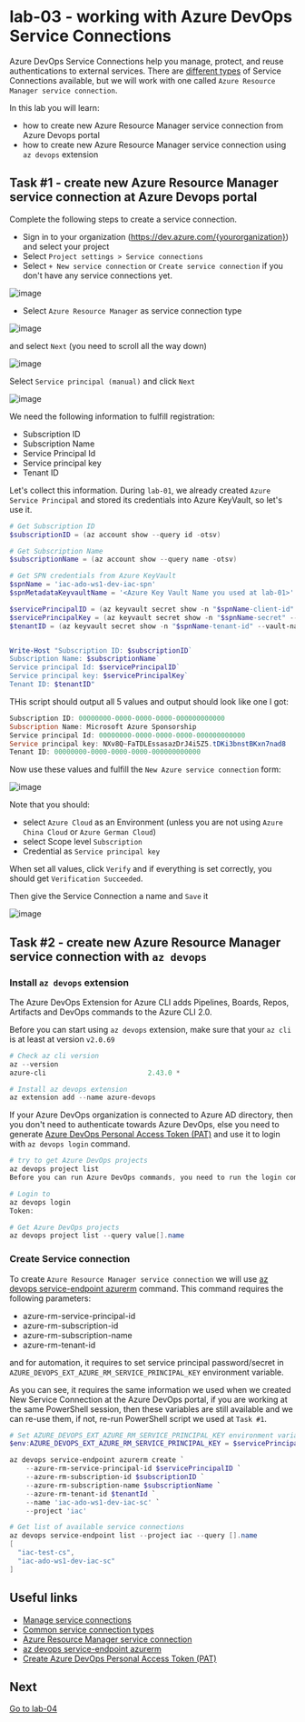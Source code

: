 # lab-03 - working with Azure DevOps Service Connections

Azure DevOps Service Connections help you manage, protect, and reuse authentications to external services. There are [different types](https://learn.microsoft.com/en-us/azure/devops/pipelines/library/service-endpoints?WT.mc_id=AZ-MVP-5003837&view=azure-devops&tabs=yaml#common-service-connection-types) of Service Connections available, but we will work with one called `Azure Resource Manager service connection`. 

In this lab you will learn:

* how to create new Azure Resource Manager service connection from Azure Devops portal
* how to create new Azure Resource Manager service connection using `az devops` extension


## Task #1 - create new Azure Resource Manager service connection at Azure Devops portal

Complete the following steps to create a service connection.

* Sign in to your organization (https://dev.azure.com/{yourorganization}) and select your project
* Select `Project settings > Service connections`
* Select  `+ New service connection` or `Create service connection` if you don't have any service connections yet. 

![image](images/task1-1.jpg)

* Select `Azure Resource Manager` as service connection type 

![image](images/task1-2.jpg)

and select `Next` (you need to scroll all the way down)

![image](images/task1-3.jpg)

Select `Service principal (manual)` and click `Next`

![image](images/task1-4.jpg)

We need the following information to fulfill registration:

* Subscription ID
* Subscription Name
* Service Principal Id
* Service principal key
* Tenant ID

Let's collect this information. During `lab-01`, we already created `Azure Service Principal` and stored its credentials into Azure KeyVault, so let's use it.  

```powershell
# Get Subscription ID
$subscriptionID = (az account show --query id -otsv)

# Get Subscription Name
$subscriptionName = (az account show --query name -otsv)

# Get SPN credentials from Azure KeyVault
$spnName = 'iac-ado-ws1-dev-iac-spn'
$spnMetadataKeyvaultName = '<Azure Key Vault Name you used at lab-01>'

$servicePrincipalID = (az keyvault secret show -n "$spnName-client-id" --vault-name $spnMetadataKeyvaultName --query value -otsv)
$servicePrincipalKey = (az keyvault secret show -n "$spnName-secret" --vault-name $spnMetadataKeyvaultName --query value -otsv)
$tenantID = (az keyvault secret show -n "$spnName-tenant-id" --vault-name $spnMetadataKeyvaultName --query value -otsv)


Write-Host "Subscription ID: $subscriptionID`
Subscription Name: $subscriptionName`
Service principal Id: $servicePrincipalID`
Service principal key: $servicePrincipalKey` 
Tenant ID: $tenantID"
```

THis script should output all 5 values and output should look like one I got:

```powershell
Subscription ID: 00000000-0000-0000-0000-000000000000
Subscription Name: Microsoft Azure Sponsorship
Service principal Id: 00000000-0000-0000-0000-000000000000
Service principal key: NXv8Q~FaTDLEssasazDrJ4i5Z5.tDKi3bnstBKxn7nad8
Tenant ID: 00000000-0000-0000-0000-000000000000
```

Now use these values and fulfill the `New Azure service connection` form:

![image](images/task1-5.jpg)

Note that you should: 
* select `Azure Cloud` as an Environment (unless you are not using `Azure China Cloud` or `Azure German Cloud`)
* select Scope level `Subscription`
* Credential as `Service principal key`

When set all values, click `Verify` and if everything is set correctly, you should get `Verification Succeeded`.

Then give the Service Connection a name and `Save` it

![image](images/task1-6.jpg)


## Task #2 - create new Azure Resource Manager service connection with `az devops`

### Install `az devops` extension 

The Azure DevOps Extension for Azure CLI adds Pipelines, Boards, Repos, Artifacts and DevOps commands to the Azure CLI 2.0.

Before you can start using `az devops` extension, make sure that your `az cli` is at least at version `v2.0.69`

```powershell
# Check az cli version
az --version
azure-cli                         2.43.0 *

# Install az devops extension
az extension add --name azure-devops
```

If your Azure DevOps organization is connected to Azure AD directory, then you don't need to authenticate towards Azure DevOps, else you need to generate [Azure DevOps Personal Access Token (PAT)](https://learn.microsoft.com/en-gb/azure/devops/organizations/accounts/use-personal-access-tokens-to-authenticate?view=azure-devops&tabs=Windows#create-a-pat) and use it to login with `az devops login` command.

```powershell
# try to get Azure DevOps projects
az devops project list
Before you can run Azure DevOps commands, you need to run the login command(az login if using AAD/MSA identity else az devops login if using PAT token) to setup credentials.  Please see https://aka.ms/azure-devops-cli-auth for more information.

# Login to 
az devops login
Token:

# Get Azure DevOps projects
az devops project list --query value[].name
```

###  Create Service connection

To create `Azure Resource Manager service connection` we will use [az devops service-endpoint azurerm](https://learn.microsoft.com/en-us/cli/azure/devops/service-endpoint/azurerm?WT.mc_id=AZ-MVP-5003837&view=azure-cli-latest) command. This command requires the following parameters:

* azure-rm-service-principal-id
* azure-rm-subscription-id
* azure-rm-subscription-name
* azure-rm-tenant-id

and for automation, it requires to set service principal password/secret in `AZURE_DEVOPS_EXT_AZURE_RM_SERVICE_PRINCIPAL_KEY` environment variable. 

As you can see, it requires the same information we used when we created New Service Connection at the Azure DevOps portal, if you are working at the same PowerShell session, then these variables are still available and we can re-use them, if not, re-run PowerShell script we used at `Task #1`.


```powershell
# Set AZURE_DEVOPS_EXT_AZURE_RM_SERVICE_PRINCIPAL_KEY environment variable
$env:AZURE_DEVOPS_EXT_AZURE_RM_SERVICE_PRINCIPAL_KEY = $servicePrincipalKey

az devops service-endpoint azurerm create `
    --azure-rm-service-principal-id $servicePrincipalID `
    --azure-rm-subscription-id $subscriptionID `
    --azure-rm-subscription-name $subscriptionName `
    --azure-rm-tenant-id $tenantId `
    --name 'iac-ado-ws1-dev-iac-sc' `
    --project 'iac' 

# Get list of available service connections
az devops service-endpoint list --project iac --query [].name
[
  "iac-test-cs",
  "iac-ado-ws1-dev-iac-sc"
]
```

## Useful links

* [Manage service connections](https://learn.microsoft.com/en-us/azure/devops/pipelines/library/service-endpoints?WT.mc_id=AZ-MVP-5003837&view=azure-devops&tabs=yaml)
* [Common service connection types](https://learn.microsoft.com/en-us/azure/devops/pipelines/library/service-endpoints?WT.mc_id=AZ-MVP-5003837&view=azure-devops&tabs=yaml#common-service-connection-types)
* [Azure Resource Manager service connection](https://learn.microsoft.com/en-us/azure/devops/pipelines/library/service-endpoints?WT.mc_id=AZ-MVP-5003837&view=azure-devops&tabs=yaml#azure-resource-manager-service-connection)
* [az devops service-endpoint azurerm](https://learn.microsoft.com/en-us/cli/azure/devops/service-endpoint/azurerm?WT.mc_id=AZ-MVP-5003837&view=azure-cli-latest)
* [Create Azure DevOps Personal Access Token (PAT)](https://learn.microsoft.com/en-gb/azure/devops/organizations/accounts/use-personal-access-tokens-to-authenticate?view=azure-devops&tabs=Windows#create-a-pat)

## Next
[Go to lab-04](../lab-04/readme.md)